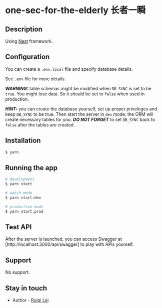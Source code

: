 # one-sec-for-the-elderly 长者一瞬

## Description

Using [Nest](https://github.com/nestjs/nest) framework.

## Configuration

You can create a `.env.local` file and specify database details.

See `.env` file for more details.

**_WARNING:_** table schemas might be modified when `DB_SYNC` is set to be `true`. You might lose data. So it should be set to `false` when used in production.

**_HINT:_** you can create the database yourself, set up proper priveleges and keep `DB_SYNC` to be true. Then start the server in `dev` mode, the ORM will create necessary tables for you. **_DO NOT FORGET_** to set `DB_SYNC` back to `false` after the tables are created.

## Installation

```bash
$ yarn
```

## Running the app

```bash
# development
$ yarn start

# watch mode
$ yarn start:dev

# production mode
$ yarn start:prod
```

## Test API

After the server is launched, you can access Swagger at [http://localhost:3000/api/swagger] to play with APIs yourself.

## Support

No support.

## Stay in touch

- Author - [Ruiqi Lei](mail@rn7s2.cn)
